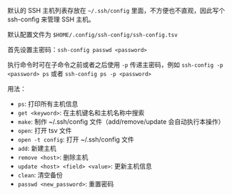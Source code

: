 默认的 SSH 主机列表存放在 `~/.ssh/config` 里面，不方便也不直观，因此写个 ssh-config 来管理 SSH 主机。

默认配置文件为 `$HOME/.config/ssh-config/ssh-config.tsv`

首先设置主密码：`ssh-config passwd <password>`

执行命令时可在子命令之前或者之后使用 `-p` 传递主密码，例如 `ssh-config -p <password> ps` 或者 `ssh-config ps -p <password>`

用法：
- `ps`: 打印所有主机信息
- `get <keyword>`: 在主机键名和主机名称中搜索
- `make`: 制作 ~/.ssh/config 文件（add/remove/update 会自动执行本操作）
- `open`: 打开 tsv 文件
- `open -t config`: 打开 ~/.ssh/config 文件
- `add`: 新建主机
- `remove <host>`: 删除主机
- `update <host> <field> <value>`: 更新主机信息
- `clean`: 清空备份
- `passwd <new_password>`: 重置密码
